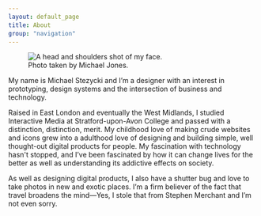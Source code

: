 ```yaml
---
layout: default_page
title: About
group: "navigation"
---
```

<div class="text-col">
  <figure>
    <img src="assets/img/content/mugshot.jpg" srcset="assets/img/content/mugshot.jpg 1x, assets/img/content/mugshot@2x.jpg 2x" alt="A head and shoulders shot of my face.">
    <figcaption>Photo taken by Michael Jones.</figcaption>
  </figure>
  <p>My name is Michael Stezycki and I’m a designer with an interest in prototyping, design systems and the intersection of business and technology.</p>
  <p>Raised in East London and eventually the West Midlands, I studied Interactive Media at Stratford-upon-Avon College and passed with a distinction, distinction, merit. My childhood love of making crude websites and icons grew into a adulthood love of designing and building simple, well thought-out digital products for people. My fascination with technology hasn't stopped, and I’ve been fascinated by how it can change lives for the better as well as understanding its addictive effects on society.</p>
  <p>As well as designing digital products, I also have a shutter bug and love to take photos in new and exotic places. I’m a firm believer of the fact that travel broadens the mind&mdash;Yes, I stole that from Stephen Merchant and I’m not even sorry.</p>
</div>
